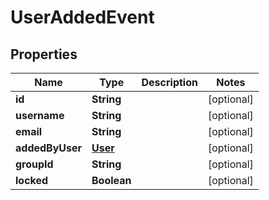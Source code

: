 
# UserAddedEvent

## Properties
Name | Type | Description | Notes
------------ | ------------- | ------------- | -------------
**id** | **String** |  |  [optional]
**username** | **String** |  |  [optional]
**email** | **String** |  |  [optional]
**addedByUser** | [**User**](User.md) |  |  [optional]
**groupId** | **String** |  |  [optional]
**locked** | **Boolean** |  |  [optional]



